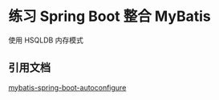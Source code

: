 # 练习 Spring Boot 整合 MyBatis
使用 HSQLDB 内存模式

## 引用文档

[mybatis-spring-boot-autoconfigure](http://mybatis.org/spring-boot-starter/mybatis-spring-boot-autoconfigure/)